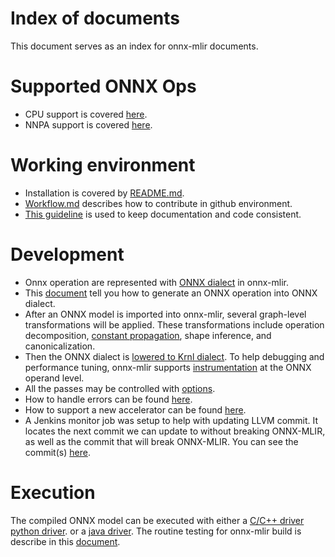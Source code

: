 <!--- SPDX-License-Identifier: Apache-2.0 -->

# Index of documents
This document serves as an index for onnx-mlir documents.

# Supported ONNX Ops
* CPU support is covered [here](SupportedONNXOps-cpu.md).
* NNPA support is covered [here](SupportedONNXOps-NNPA.md).

# Working environment
* Installation is covered by [README.md](../README.md).
* [Workflow.md](Workflow.md) describes how to contribute in github environment.
* [This guideline](Documentation.md) is used to keep documentation and code consistent.

# Development
* Onnx operation are represented with  [ONNX dialect](Dialects/onnx.md) in onnx-mlir.
* This [document](ImportONNXDefs.md#add_operation)
tell you how to generate an ONNX operation into ONNX dialect.
* After an ONNX model is imported into onnx-mlir, several graph-level transformations will be applied.
These transformations include operation decomposition, [constant propagation](ConstPropagationPass.md),
shape inference, and canonicalization. 
* Then the ONNX dialect is [lowered to Krnl dialect](LoweringCode.md). 
To help debugging and performance tuning, onnx-mlir supports [instrumentation](Instrumentation.md)
at the ONNX operand level.
* All the passes may be controlled with [options](Options.md).
* How to handle errors can be found [here](ErrorHandling.md).
* How to support a new accelerator can be found [here](AddCustomAccelerators).
* A Jenkins monitor job was setup to help with updating LLVM commit. It locates the next commit we can update to without breaking ONNX-MLIR, as well as the commit that will break ONNX-MLIR. You can see the commit(s) [here](https://www.onnxmlir.xyz/jenkins/job/LLVM-Watch-Docker-Build/LLVM_20Watch_20Report/).

# Execution
The compiled ONNX model can be executed with either a
[C/C++ driver](mnist_example/README.md#write-a-c-driver-code)
[python driver](mnist_example/README.md#write-a-python-driver-code). or a
[java driver](mnist_example/README.md#write-a-java-driver-code).
The routine testing for onnx-mlir build is describe in this [document](Testing.md).
